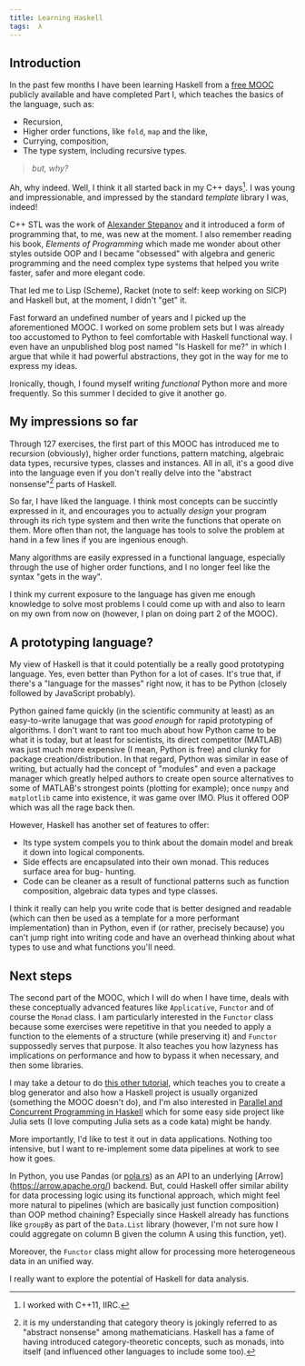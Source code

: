 ```yaml
---
title: Learning Haskell
tags:  λ
---
```


## Introduction

In the past few months I have been learning Haskell from a [free MOOC][1] publicly
available and have completed Part I, which teaches the basics of the language, such as:

- Recursion,
- Higher order functions, like `fold`, `map` and the like,
- Currying, composition,
- The type system, including recursive types. 

> _but, why?_

Ah, why indeed. Well, I think it all started back in my C++ days[^note1]. I was young and
impressionable, and impressed by the standard _template_ library I was, indeed!

C++ STL was the work of [Alexander Stepanov][2] and it introduced a form of programming
that, to me, was new at the moment. I also remember reading his book, _Elements of
Programming_ which made me wonder about other styles outside OOP and I became "obsessed"
with algebra and generic programming and the need complex type systems that helped you
write faster, safer and more elegant code.

That led me to Lisp (Scheme), Racket (note to self: keep working on SICP) and Haskell but,
at the moment, I didn't "get" it.

Fast forward an undefined number of years and I picked up the aforementioned MOOC. I
worked on some problem sets but I was already too accustomed to Python to feel comfortable
with Haskell functional way. I even have an unpublished blog post named "Is Haskell for
me?" in which I argue that while it had powerful abstractions, they got in the way for me
to express my ideas.

Ironically, though, I found myself writing _functional_ Python more and more frequently.
So this summer I decided to give it another go.

[^note1]: I worked with C++11, IIRC.

## My impressions so far

Through 127 exercises, the first part of this MOOC has introduced me to recursion
(obviously), higher order functions, pattern matching, algebraic data types, recursive
types, classes and instances. All in all, it's a good dive into the language even if you
don't really delve into the "abstract nonsense"[^note2] parts of Haskell.

So far, I have liked the language. I think most concepts can be succintly expressed in it,
and encourages you to actually _design_ your program through its rich type system and then
write the functions that operate on them. More often than not, the language has tools to
solve the problem at hand in a few lines if you are ingenious enough.

Many algorithms are easily expressed in a functional language, especially through the use
of higher order functions, and I no longer feel like the syntax "gets in the way".

I think my current exposure to the language has given me enough knowledge to solve most
problems I could come up with and also to learn on my own from now on (however, I plan on
doing part 2 of the MOOC).

[^note2]: it is my understanding that category theory is jokingly referred to as "abstract
nonsense" among mathematicians. Haskell has a fame of having introduced category-theoretic
concepts, such as monads, into itself (and influenced other languages to include some
too).

## A prototyping language?

My view of Haskell is that it could potentially be a really good prototyping language.
Yes, even better than Python for a lot of cases. It's true that, if there's a "language
for the masses" right now, it has to be Python (closely followed by JavaScript probably).

Python gained fame quickly (in the scientific community at least) as an easy-to-write
lanugage that was _good enough_ for rapid prototyping of algorithms. I don't want to
rant too much about how Python came to be what it is today, but at least for scientists,
its direct competitor (MATLAB) was just much more expensive (I mean, Python is free)
and  clunky for package creation/distribution. In that regard, Python was similar in ease
of writing, but actually had the concept of "modules" and even a package manager which
greatly helped authors to create open source alternatives to some of MATLAB's strongest
points (plotting for example); once `numpy` and `matplotlib` came into existence, it was
game over IMO. Plus it offered OOP which was all the rage back then.

However, Haskell has another set of features to offer:

* Its type system compels you to think about the domain model and break it down into
logical components.
* Side effects are encapsulated into their own monad. This reduces surface area for bug-
hunting.
* Code can be cleaner as a result of functional patterns such as function composition,
algebraic data types and type classes.

I think it really can help you write code that is better designed and readable (which can
then be used as a template for a more performant implementation) than in Python, even if
(or rather, precisely because) you can't jump right into writing code and have an overhead
thinking about what types to use and what functions you'll need.

## Next steps

The second part of the MOOC, which I will do when I have time, deals with these
conceptually advanced features like `Applicative`, `Functor` and of course the `Monad`
class. I am particularly interested in the `Functor` class because some exercises were
repetitive in that you needed to apply a function to the elements of a structure (while
preserving it) and `Functor` suppossedly serves that purpose. It also teaches you how
lazyness has implications on performance and how to bypass it when necessary, and then
some libraries. 

I may take a detour to do [this other tutorial][3], which teaches you to create a blog
generator and also how a Haskell project is usually organized (something the MOOC doesn't
do), and I'm also interested in [Parallel and Concurrent Programming in Haskell][4] which
for some easy side project like Julia sets (I love computing Julia sets as a code kata)
might be handy.

More importantly, I'd like to test it out in data applications. Nothing too intensive,
but I want to re-implement some data pipelines at work to see how it goes.

In Python, you use Pandas (or [pola.rs](pola.rs)) as an API to an underlying [Arrow]
(https://arrow.apache.org/) backend.
But, could Haskell offer similar ability for data processing logic using its functional
approach, which might feel more natural to pipelines (which are basically just function
composition) than OOP method chaining? Especially since Haskell already has functions
like `groupBy` as part of the `Data.List` library (however, I'm not sure how I could
aggregate on column B given the column A using this function, yet).

Moreover, the `Functor` class might allow for processing more heterogeneous data in an
unified way.

I really want to explore the potential of Haskell for data analysis.

[1]: <https://haskell.mooc.fi>
[2]: <https://en.wikipedia.org/wiki/Alexander_Stepanov>
[3]: <https://lhbg-book.link/01-about.html>
[4]: <https://www.oreilly.com/library/view/parallel-and-concurrent/9781449335939/>